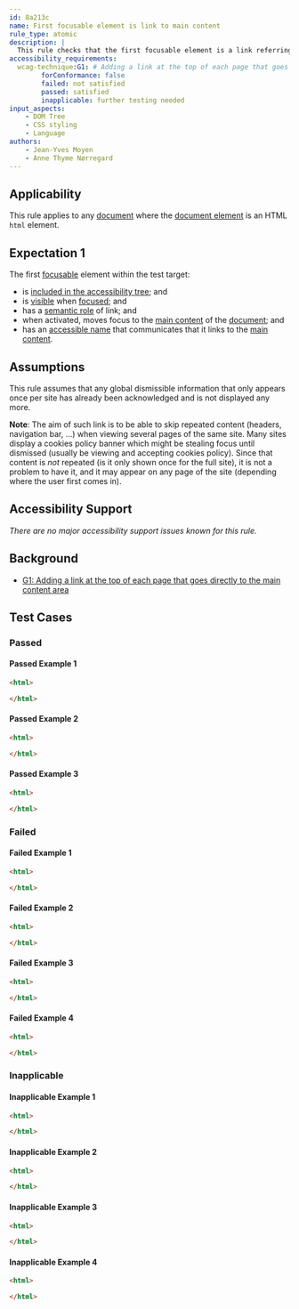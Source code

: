 ```yaml
---
id: 8a213c
name: First focusable element is link to main content
rule_type: atomic
description: |
  This rule checks that the first focusable element is a link referring to the main content of the page
accessibility_requirements:
  wcag-technique:G1: # Adding a link at the top of each page that goes directly to the main content area
		forConformance: false
		failed: not satisfied
		passed: satisfied
		inapplicable: further testing needed
input_aspects:
	- DOM Tree
	- CSS styling
	- Language
authors:
	- Jean-Yves Moyen
	- Anne Thyme Nørregard
---
```


## Applicability

This rule applies to any [document](#https://dom.spec.whatwg.org/#concept-document) where the [document element](#https://dom.spec.whatwg.org/#document-element) is an HTML `html` element.

## Expectation 1

The first [focusable](#focusable) element within the test target:
- is [included in the accessibility tree](#included-in-the-accessibility-tree); and
- is [visible](#visible) when [focused](#focused); and
- has a [semantic role](#semantic-role) of link; and
- when activated, moves focus to the [main content](#main-content) of the [document](#https://dom.spec.whatwg.org/#concept-document); and
- has an [accessible name](#accessible-name) that communicates that it links to the [main content](#main-content).

## Assumptions

This rule assumes that any global dismissible information that only appears once per site has already been acknowledged and is not displayed any more.

**Note**: The aim of such link is to be able to skip repeated content (headers, navigation bar, ...) when viewing several pages of the same site. Many sites display a cookies policy banner which might be stealing focus until dismissed (usually be viewing and accepting cookies policy). Since that content is *not* repeated (is it only shown once for the full site), it is not a problem to have it, and it may appear on any page of the site (depending where the user first comes in).

## Accessibility Support

_There are no major accessibility support issues known for this rule._

## Background

- [G1: Adding a link at the top of each page that goes directly to the main content area](https://www.w3.org/WAI/WCAG21/Techniques/general/G1)

## Test Cases

### Passed

#### Passed Example 1

```html
<html>

</html>
```

#### Passed Example 2

```html
<html>

</html>
```

#### Passed Example 3

```html
<html>

</html>
```

### Failed

#### Failed Example 1

```html
<html>

</html>
```

#### Failed Example 2

```html
<html>

</html>
```

#### Failed Example 3

```html
<html>

</html>
```

#### Failed Example 4

```html
<html>

</html>
```

### Inapplicable

#### Inapplicable Example 1

```html
<html>

</html>
```

#### Inapplicable Example 2

```html
<html>

</html>
```

#### Inapplicable Example 3

```html
<html>

</html>
```

#### Inapplicable Example 4

```html
<html>

</html>
```

